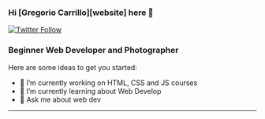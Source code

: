 ### Hi [Gregorio Carrillo][website] here 👋

[<img alt="Twitter Follow" src="https://img.shields.io/twitter/follow/roswel47?color=1da1f2&label=roswel47&logo=twitter&style=for-the-badge">](https://twitter.com/roswel47)

### Beginner Web Developer and Photographer

Here are some ideas to get you started:

- 🔭 I’m currently working on HTML, CSS and JS courses
- 🌱 I’m currently learning about Web Develop
- 💬 Ask me about web dev

---

<!-- LINKS -->


